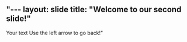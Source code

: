 





"---
layout: slide
title: "Welcome to our second slide!"
---
Your text
Use the left arrow to go back!"







